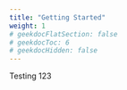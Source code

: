 ```yaml
---
title: "Getting Started"
weight: 1
# geekdocFlatSection: false
# geekdocToc: 6
# geekdocHidden: false
---
```


Testing 123
